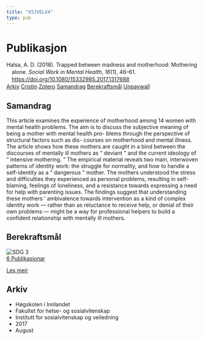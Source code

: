 ```yaml
---
title: "X5JVELX4"
type: pub
---
```

<h1>Publikasjon</h1>
<article id="csl-bib-container-X5JVELX4" class="csl-bib-container">
  <div class="csl-bib-body" style="line-height: 1.35; padding-left: 1em; text-indent:-1em;">
  <div class="csl-entry">Halsa, A. D. (2018). Trapped between madness and motherhood: Mothering alone. <i>Social Work in Mental Health</i>, <i>16</i>(1), 46&#x2013;61. <a href="https://doi.org/10.1080/15332985.2017.1317688">https://doi.org/10.1080/15332985.2017.1317688</a></div>
</div>
  <div class="csl-bib-buttons">
    <a href="#taxonomy-article-X5JVELX4" class="csl-bib-button">Arkiv</a>
    <a href="https://app.cristin.no/results/show.jsf?id=1489335" alt="Cristin URL" class="csl-bib-button">Cristin</a>
    <a href="http://zotero.org/groups/5402882/items/X5JVELX4" alt="Zotero URL" class="csl-bib-button">Zotero</a>
    <a href="#abstract-article-X5JVELX4" class="csl-bib-button">Samandrag</a>
    <a href="#sdg-article-X5JVELX4" class="csl-bib-button">Berekraftsmål</a>
    <a href="https://doi.org/10.1080/15332985.2017.1317688" class="csl-bib-button">Unpaywall</a>
  </div>
  <div id="csl-bib-meta-container-X5JVELX4"></div>
</article>
<div id="csl-bib-meta-X5JVELX4" class="csl-bib-meta">
  <article id="abstract-article-X5JVELX4" class="abstract-article">
    <h1>Samandrag</h1>
    This article examines the experience of motherhood among 14 women with mental health problems. The aim is to discuss the subjective meaning of being a mother with mental health pro- blems through the perspective of structural factors such as dis- courses on motherhood and mental illness. The article shows how these mothers are caught in a bind between the discourses of mentally ill mothers as “ deviant ” and the current ideology of “ intensive mothering. ” The empirical material reveals two main, interwoven patterns of identity work: the struggle for normality, and how to handle a self-identity as a “ dangerous ” mother. The mothers understood the stress and difficulties they experienced as personal problems, resulting in self-blaming, feelings of loneliness, and a resistance towards expressing a need for help with parenting issues. The findings suggest that understanding these mothers ’ ambivalence towards intervention as a kind of complex identity work — rather than as reluctance to receive help, or denial of their own problems — might be a way for professional helpers to build a confident relationship with mentally ill mothers.
  </article>
  <article id="sdg-article-X5JVELX4" class="sdg-article">
    <h1>Berekraftsmål</h1>
    <div class="sdg-container"><div id="sdg3" class="sdg"> <img src="{{< params subfolder >}}images/sdg/sdg03_no.png" class="image" alt="SDG 3"> <div class="sdg-overlay"> <a href="{{< params subfolder >}}no/archive/?sdg=3#archive" class="sdg-publication-count"><span>6</span> Publikasjonar</a> <p><a href="NA" class="sdg-read-more">Les meir</a></p> </div> </div></div>
  </article>
  <article id="taxonomy-article-X5JVELX4" class="taxonomy-article">
    <h1>Arkiv</h1>
    <ul>
      <li>Høgskolen i Innlandet</li>
      <li>Fakultet for helse- og sosialvitenskap</li>
      <li>Institutt for sosialvitenskap og veiledning</li>
      <li>2017</li>
      <li>August</li>
    </ul>
  </article>
</div>

